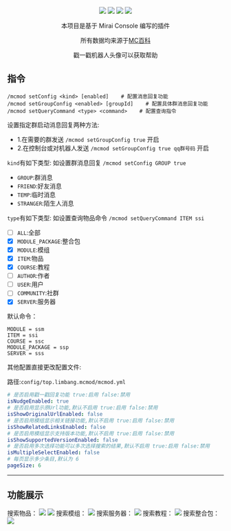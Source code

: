 <div align="center">

[![](https://img.shields.io/github/v/release/limbang/mirai-console-mcmod-plugin?include_prereleases)](https://github.com/limbang/mirai-console-mcmod-plugin/releases)
![](https://img.shields.io/github/downloads/limbang/mirai-console-mcmod-plugin/total)
[![](https://img.shields.io/github/license/limbang/mirai-console-mcmod-plugin)](https://github.com/limbang/mirai-console-mcmod-plugin/blob/master/LICENSE)
[![](https://img.shields.io/badge/mirai-2.14.0-69c1b9)](https://github.com/mamoe/mirai)

本项目是基于 Mirai Console 编写的插件
<p>所有数据均来源于<a href = "https://www.mcmod.cn/">MC百科</a></p>
<p>戳一戳机器人头像可以获取帮助</p>
</div>

## 指令

```shell
/mcmod setConfig <kind> [enabled]    # 配置消息回复功能
/mcmod setGroupConfig <enabled> [groupId]    # 配置具体群消息回复功能
/mcmod setQueryCommand <type> <command>    # 配置查询指令
```
设置指定群启动消息回复两种方法: 
- 1.在需要的群发送 `/mcmod setGroupConfig true` 开启
- 2.在控制台或对机器人发送 `/mcmod setGroupConfig true qq群号码` 开启

`kind`有如下类型: 如设置群消息回复 `/mcmod setConfig GROUP true`
- `GROUP`:群消息
- `FRIEND`:好友消息
- `TEMP`:临时消息
- `STRANGER`:陌生人消息

`type`有如下类型: 如设置查询物品命令 `/mcmod setQueryCommand ITEM ssi`

- [ ] `ALL`:全部
- [x] `MODULE_PACKAGE`:整合包
- [x] `MODULE`:模组
- [x] `ITEM`:物品
- [x] `COURSE`:教程
- [ ] `AUTHOR`:作者
- [ ] `USER`:用户
- [ ] `COMMUNITY`:社群
- [x] `SERVER`:服务器

默认命令：

```shell
MODULE = ssm
ITEM = ssi
COURSE = ssc
MODULE_PACKAGE = ssp
SERVER = sss
```

其他配置直接更改配置文件:

路径:`config/top.limbang.mcmod/mcmod.yml`

```yaml
# 是否启用戳一戳回复功能 true:启用 false:禁用
isNudgeEnabled: true
# 是否启用显示原Url功能,默认不启用 true:启用 false:禁用
isShowOriginalUrlEnabled: false
# 是否启用模组显示相关链接功能,默认不启用 true:启用 false:禁用
isShowRelatedLinksEnabled: false
# 是否启用模组显示支持版本功能,默认不启用 true:启用 false:禁用
isShowSupportedVersionEnabled: false
# 是否启用多次选择功能可以多次选择搜索的结果,默认不启用 true:启用 false:禁用
isMultipleSelectEnabled: false
# 每页显示多少条目,默认为 6
pageSize: 6
```

----

## 功能展示

搜索物品：
![](img/B20C9F4A-6CAF-4FCB-92C1-11E3A7C021EA.png)
![](img/D687E8FB-91E1-437F-B59A-7CC5F9AD6980.png)
搜索模组：
![](img/BAE5BD9C-7501-4C26-A341-9201FFAB4569.png)
搜索服务器：
![](img/44367C05-88B3-4D35-8AEA-2F2BC410DA2F.png)
搜索教程：
![](img/29057244-DADE-49F3-B6DF-FCAB53531C14.png)
搜索整合包：
![](img/A19BCA32-8E31-4637-AD27-42A0C5ED1695.png)

